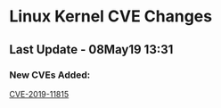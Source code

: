 
# **Linux Kernel CVE Changes**

## Last Update - 08May19 13:31

### **New CVEs Added:**

[CVE-2019-11815](cves/CVE-2019-11815)  


